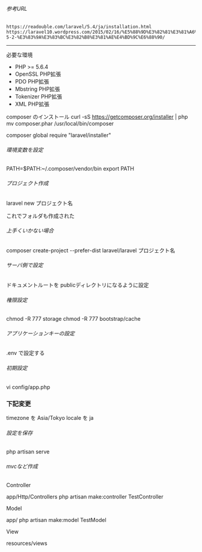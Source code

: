 ###### 参考URL 
    https://readouble.com/laravel/5.4/ja/installation.html
    https://laravel10.wordpress.com/2015/02/16/%E5%88%9D%E3%82%81%E3%81%A6%E3%81%AElaravel-5-2-%E3%83%9A%E3%83%BC%E3%82%B8%E3%81%AE%E4%BD%9C%E6%88%90/

---------

必要な環境

- PHP >= 5.6.4
- OpenSSL PHP拡張
- PDO PHP拡張
- Mbstring PHP拡張
- Tokenizer PHP拡張
- XML PHP拡張

composer のインストール
    curl -sS https://getcomposer.org/installer | php
    mv composer.phar /usr/local/bin/composer


composer global require "laravel/installer"

###### 環境変数を設定
PATH=$PATH:~/.composer/vendor/bin
export PATH


###### プロジェクト作成
laravel new プロジェクト名

これでフォルダも作成された

###### 上手くいかない場合
composer create-project --prefer-dist laravel/laravel プロジェクト名


###### サーバ側で設定
ドキュメントルートを publicディレクトリになるように設定

###### 権限設定
chmod -R 777 storage
chmod -R 777 bootstrap/cache

###### アプリケーションキーの設定
.env で設定する

###### 初期設定
vi config/app.php

 ### 下記変更
 timezone を Asia/Tokyo
 locale を ja
 
###### 設定を保存
php artisan serve

###### mvcなど作成
Controller

app/Http/Controllers
php artisan make:controller TestController


Model

app/
php artisan make:model TestModel


View

resources/views

